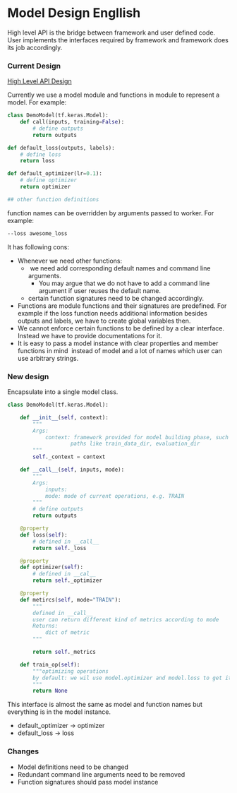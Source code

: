 # Model Design Engllish

High level API is the bridge between framework and user defined code. User implements the interfaces required by framework and framework does its job accordingly.

### Current Design

[High Level API Design](https://github.com/wangkuiyi/elasticdl/blob/develop/elasticdl/doc/high-level-api.md)

Currently we use a model module and functions in module to represent a model. For example:

```python
class DemoModel(tf.keras.Model):
    def call(inputs, training=False):
        # define outputs
        return outputs

def default_loss(outputs, labels):
    # define loss
    return loss

def default_optimizer(lr=0.1):
    # define optimizer
    return optimizer

## other function definitions
```

function names can be overridden by arguments passed to worker. For example:

```bash
--loss awesome_loss
```

It has following cons:

- Whenever we need other functions:
  -  we need add corresponding default names and command line arguments.
    - You may argue that we do not have to add a command line argument if user reuses the default name.
  - certain function signatures need to be changed accordingly.
- Functions are module functions and their signatures are predefined. For example if the loss function needs additional information besides outputs and labels, we have to create global variables then.
- We cannot enforce certain functions to be defined by a clear interface. Instead we have to provide documentations for it.
- It is easy to pass a model instance with clear properties and member functions in mind  instead of model and a lot of names which user can use arbitrary strings.

### New design

Encapsulate into a single model class.

```python
class DemoModel(tf.keras.Model):

    def __init__(self, context):
        """
        Args:
			context: framework provided for model building phase, such as worker_id,
					paths like train_data_dir, evaluation_dir
        """
		self._context = context

    def __call__(self, inputs, mode):
		"""
        Args:
			inputs:
            mode: mode of current operations, e.g. TRAIN
        """
        # define outputs
        return outputs

    @property
    def loss(self):
        # defined in __call__
        return self._loss

    @property
    def optimizer(self):
        # defined in __cal__
        return self._optimizer

    @property
    def metircs(self, mode="TRAIN"):
        """
        defined in __call__
        user can return different kind of metrics according to mode
        Returns:
			dict of metric
        """

        return self._metrics

    def train_op(self):
        """optimizing operations
        by default: we wil use model.optimizer and model.loss to get it.
        """
		return None

```

This interface is almost the same as model and function names but everything is in the model instance.

- default\_optimizer -> optimizer
- default\_loss -> loss

### Changes

- Model definitions need to be changed
- Redundant command line arguments need to be removed
- Function signatures should pass model instance
